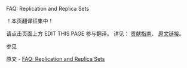  FAQ: Replication and Replica Sets

 ！本页翻译征集中！

请点击页面上方 EDIT THIS PAGE 参与翻译。
详见：
[贡献指南]( https://github.com/JinMuInfo/MongoDB-Manual-zh/blob/master/CONTRIBUTING.md )、
[原文链接](  https://docs.mongodb.com/manual/faq/replica-sets/  )。

 参见

原文 - [FAQ: Replication and Replica Sets]( https://docs.mongodb.com/manual/faq/replica-sets/ )

